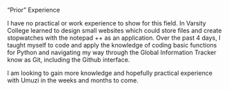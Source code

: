 “Prior” Experience

I have no practical or work experience to show for this field. In Varsity College learned to design small websites which could store files and create stopwatches with the notepad ++ as an application. Over the past 4 days, I taught myself to code and apply the knowledge of coding basic functions for Python and navigating my way through the Global Information Tracker know as Git, including the Github interface.

I am looking to gain more knowledge and hopefully practical experience with Umuzi in the weeks and months to come.